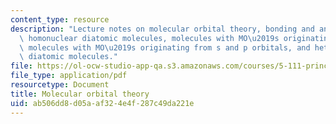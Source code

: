 ```yaml
---
content_type: resource
description: "Lecture notes on molecular orbital theory, bonding and antibonding orbitals,\
  \ homonuclear diatomic molecules, molecules with MO\u2019s originating from s orbitals,\
  \ molecules with MO\u2019s originating from s and p orbitals, and heteronuclear\
  \ diatomic molecules."
file: https://ol-ocw-studio-app-qa.s3.amazonaws.com/courses/5-111-principles-of-chemical-science-fall-2008/ab506dd8d05aaf324e4f287c49da221e_lecnotes14.pdf
file_type: application/pdf
resourcetype: Document
title: Molecular orbital theory
uid: ab506dd8-d05a-af32-4e4f-287c49da221e
---
```

